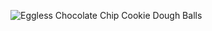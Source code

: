 ![Eggless Chocolate Chip Cookie Dough Balls](http://laurenpepperman.com/2015/july/photos/DSC_0580.jpg)
